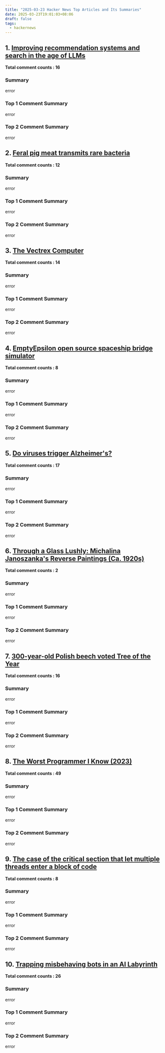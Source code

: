 ```yaml
---
title: "2025-03-23 Hacker News Top Articles and Its Summaries"
date: 2025-03-23T19:01:03+08:06
draft: false
tags:
  - hackernews
---
```


## 1. [Improving recommendation systems and search in the age of LLMs](https://news.ycombinator.com/item?id=43450732)

**Total comment counts : 16**

### Summary

 error

### Top 1 Comment Summary

 error

### Top 2 Comment Summary

 error

## 2. [Feral pig meat transmits rare bacteria](https://news.ycombinator.com/item?id=43414743)

**Total comment counts : 12**

### Summary

 error

### Top 1 Comment Summary

 error

### Top 2 Comment Summary

 error

## 3. [The Vectrex Computer](https://news.ycombinator.com/item?id=43449326)

**Total comment counts : 14**

### Summary

 error

### Top 1 Comment Summary

 error

### Top 2 Comment Summary

 error

## 4. [EmptyEpsilon open source spaceship bridge simulator](https://news.ycombinator.com/item?id=43424970)

**Total comment counts : 8**

### Summary

 error

### Top 1 Comment Summary

 error

### Top 2 Comment Summary

 error

## 5. [Do viruses trigger Alzheimer's?](https://news.ycombinator.com/item?id=43451397)

**Total comment counts : 17**

### Summary

 error

### Top 1 Comment Summary

 error

### Top 2 Comment Summary

 error

## 6. [Through a Glass Lushly: Michalina Janoszanka's Reverse Paintings (Ca. 1920s)](https://news.ycombinator.com/item?id=43417398)

**Total comment counts : 2**

### Summary

 error

### Top 1 Comment Summary

 error

### Top 2 Comment Summary

 error

## 7. [300-year-old Polish beech voted Tree of the Year](https://news.ycombinator.com/item?id=43417038)

**Total comment counts : 16**

### Summary

 error

### Top 1 Comment Summary

 error

### Top 2 Comment Summary

 error

## 8. [The Worst Programmer I Know (2023)](https://news.ycombinator.com/item?id=43452649)

**Total comment counts : 49**

### Summary

 error

### Top 1 Comment Summary

 error

### Top 2 Comment Summary

 error

## 9. [The case of the critical section that let multiple threads enter a block of code](https://news.ycombinator.com/item?id=43451525)

**Total comment counts : 8**

### Summary

 error

### Top 1 Comment Summary

 error

### Top 2 Comment Summary

 error

## 10. [Trapping misbehaving bots in an AI Labyrinth](https://news.ycombinator.com/item?id=43411725)

**Total comment counts : 26**

### Summary

 error

### Top 1 Comment Summary

 error

### Top 2 Comment Summary

 error


